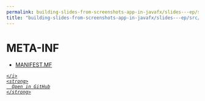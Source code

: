 ```yaml
---
permalink: building-slides-from-screenshots-app-in-javafx/slides---ep/src/main/resources/META-INF
title: "building-slides-from-screenshots-app-in-javafx/slides---ep/src/main/resources/META-INF"
---
```


# META-INF
<ul>
  <li>
    <a href="MANIFEST.MF">
      MANIFEST.MF
    </a>
  </li>
</ul>
<div class="social open-gh-btn my-4">
  <a class="btn btn-github" href="https://github.com/tobiasbriones/test-blog-deploy/tree/main/swe/dev/java/javafx/drawing/productivity/building-slides-from-screenshots-app-in-javafx/slides---ep/src/main/resources/META-INF" target="_blank">
    <i class="fab fa-github">
      
    </i>
    <strong>
      Open in GitHub
    </strong>
  </a>
</div>